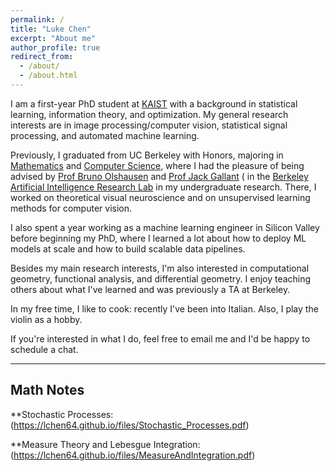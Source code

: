 ```yaml
---
permalink: /
title: "Luke Chen"
excerpt: "About me"
author_profile: true
redirect_from: 
  - /about/
  - /about.html
---
```



I am a first-year PhD student at [KAIST](https://gsai.kaist.ac.kr/) with a background in statistical learning, information theory, and optimization. My general research interests are in image processing/computer vision, statistical signal processing, and automated machine learning. 

Previously, I graduated from UC Berkeley with Honors, majoring in [Mathematics](https://math.berkeley.edu/) and [Computer Science](https://eecs.berkeley.edu), where I had the pleasure of being advised by [Prof Bruno Olshausen](https://redwood.berkeley.edu/people/bruno-olshausen/) and [Prof Jack Gallant](https://gallantlab.org/) ( in the [Berkeley Artificial Intelligence Research Lab](https://bair.berkeley.edu/) in my undergraduate research. There, I worked on theoretical visual neuroscience and on unsupervised learning methods for computer vision.

I also spent a year working as a machine learning engineer in Silicon Valley before beginning my PhD, where I learned a lot about how to deploy ML models at scale and how to build scalable data pipelines.

Besides my main research interests, I'm also interested in computational geometry, functional analysis, and differential geometry. I enjoy teaching others about what I've learned and was previously a TA at Berkeley.

In my free time, I like to cook: recently I've been into Italian. Also, I play the violin as a hobby. 

If you're interested in what I do, feel free to email me and I'd be happy to schedule a chat.


---
Math Notes
---

**Stochastic Processes: (https://lchen64.github.io/files/Stochastic_Processes.pdf)

**Measure Theory and Lebesgue Integration: (https://lchen64.github.io/files/MeasureAndIntegration.pdf)
